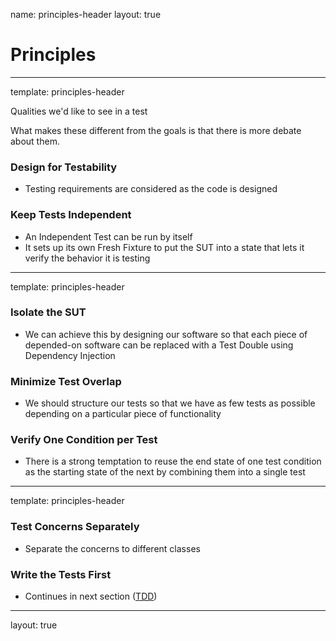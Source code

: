 name: principles-header
layout: true

# Principles
---
template: principles-header

Qualities we'd like to see in a test

What makes these different from the goals is that there is more debate about them.

### Design for Testability

* Testing requirements are considered as the code is designed 

### Keep Tests Independent

* An Independent Test can be run by itself
* It sets up its own Fresh Fixture to put the SUT into a state that lets it verify the behavior it is testing

---
template: principles-header

### Isolate the SUT

* We can achieve this by designing our software so that each piece of depended-on software can be replaced with a Test Double using Dependency Injection

### Minimize Test Overlap

* We should structure our tests so that we have as few tests as possible depending on a particular piece of functionality

### Verify One Condition per Test

* There is a strong temptation to reuse the end state of one test condition as the starting state of the next by combining them into a single test

---
template: principles-header

### Test Concerns Separately

* Separate the concerns to different classes

### Write the Tests First

* Continues in next section ([TDD](./tdd.md))

---
layout: true